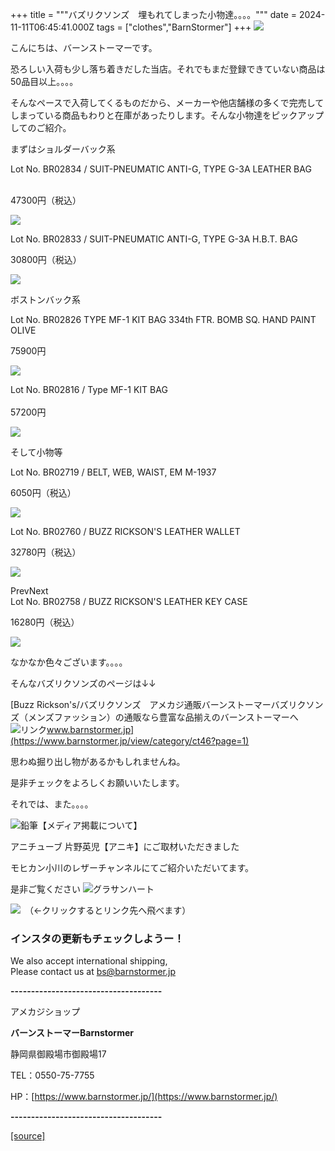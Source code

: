 +++
title = """バズリクソンズ　埋もれてしまった小物達。。。。"""
date = 2024-11-11T06:45:41.000Z
tags = ["clothes","BarnStormer"]
+++
[![](https://stat.ameba.jp/user_images/20231023/16/barnstormer-go/b2/03/p/o0420015015354743273.png)](https://ameblo.jp/barnstormer-go/entry-12825670498.html)

こんにちは、バーンストーマーです。

恐ろしい入荷も少し落ち着きだした当店。それでもまだ登録できていない商品は50品目以上。。。。

そんなペースで入荷してくるものだから、メーカーや他店舗様の多くで完売してしまっている商品もわりと在庫があったりします。そんな小物達をピックアップしてのご紹介。

まずはショルダーバック系

  
Lot No. BR02834 / SUIT-PNEUMATIC ANTI-G, TYPE G-3A LEATHER BAG  
 

47300円（税込）

[![](https://stat.ameba.jp/user_images/20241111/14/barnstormer-go/1f/f8/j/o0466070015508757201.jpg)](https://stat.ameba.jp/user_images/20241111/14/barnstormer-go/1f/f8/j/o0466070015508757201.jpg)

Lot No. BR02833 / SUIT-PNEUMATIC ANTI-G, TYPE G-3A H.B.T. BAG

30800円（税込）

[![](https://stat.ameba.jp/user_images/20241111/14/barnstormer-go/9b/1e/j/o0466070015508757212.jpg)](https://stat.ameba.jp/user_images/20241111/14/barnstormer-go/9b/1e/j/o0466070015508757212.jpg)

ボストンバック系

Lot No. BR02826 TYPE MF-1 KIT BAG 334th FTR. BOMB SQ. HAND PAINT OLIVE 

75900円

[![](https://stat.ameba.jp/user_images/20241111/14/barnstormer-go/4e/1b/j/o0466070015508757203.jpg)](https://stat.ameba.jp/user_images/20241111/14/barnstormer-go/4e/1b/j/o0466070015508757203.jpg)

  
Lot No. BR02816 / Type MF-1 KIT BAG  
   
57200円

[![](https://stat.ameba.jp/user_images/20241111/14/barnstormer-go/63/b9/j/o1200140015508757214.jpg)](https://stat.ameba.jp/user_images/20241111/14/barnstormer-go/63/b9/j/o1200140015508757214.jpg)

そして小物等

Lot No. BR02719 / BELT, WEB, WAIST, EM M-1937

6050円（税込）

[![](https://stat.ameba.jp/user_images/20241111/14/barnstormer-go/0a/2a/j/o0600070015508757208.jpg)](https://stat.ameba.jp/user_images/20241111/14/barnstormer-go/0a/2a/j/o0600070015508757208.jpg)

Lot No. BR02760 / BUZZ RICKSON'S LEATHER WALLET

32780円（税込）

[![](https://stat.ameba.jp/user_images/20241111/14/barnstormer-go/9c/f2/j/o0466070015508757206.jpg)](https://stat.ameba.jp/user_images/20241111/14/barnstormer-go/9c/f2/j/o0466070015508757206.jpg)

  
PrevNext  
Lot No. BR02758 / BUZZ RICKSON'S LEATHER KEY CASE

16280円（税込）

[![](https://stat.ameba.jp/user_images/20241111/14/barnstormer-go/d9/96/j/o0466070015508757209.jpg)](https://stat.ameba.jp/user_images/20241111/14/barnstormer-go/d9/96/j/o0466070015508757209.jpg)

なかなか色々ございます。。。。

そんなバズリクソンズのページは↓↓

[Buzz Rickson's/バズリクソンズ　アメカジ通販バーンストーマーバズリクソンズ（メンズファッション）の通販なら豊富な品揃えのバーンストーマーへ![リンク](https://c.stat100.ameba.jp/ameblo/symbols/v3.20.0/svg/gray/editor_link.svg)www.barnstormer.jp](https://www.barnstormer.jp/view/category/ct46?page=1)

思わぬ掘り出し物があるかもしれませんね。

是非チェックをよろしくお願いいたします。

それでは、また。。。。

![鉛筆](https://stat100.ameba.jp/blog/ucs/img/char/char3/519.png)【メディア掲載について】

アニチューブ 片野英児【アニキ】にご取材いただきました

モヒカン小川のレザーチャンネルにてご紹介いただいてます。

是非ご覧ください ![グラサンハート](https://stat100.ameba.jp/blog/ucs/img/char/char3/148.png)

[![](https://stat.ameba.jp/user_images/20230412/16/barnstormer-go/6a/23/p/o0108010815269242493.png)](https://www.instagram.com/barnstormer_daily/)　（←クリックするとリンク先へ飛べます）

### インスタの更新もチェックしようー！

We also accept international shipping,  
Please contact us at bs@barnstormer.jp

**\-------------------------------------**

アメカジショップ

**バーンストーマーBarnstormer**

静岡県御殿場市御殿場17

TEL：0550-75-7755

HP：[https://www.barnstormer.jp/](https://www.barnstormer.jp/)

**\-------------------------------------**

[[source]](https://ameblo.jp/barnstormer-go/entry-12874622454.html)
